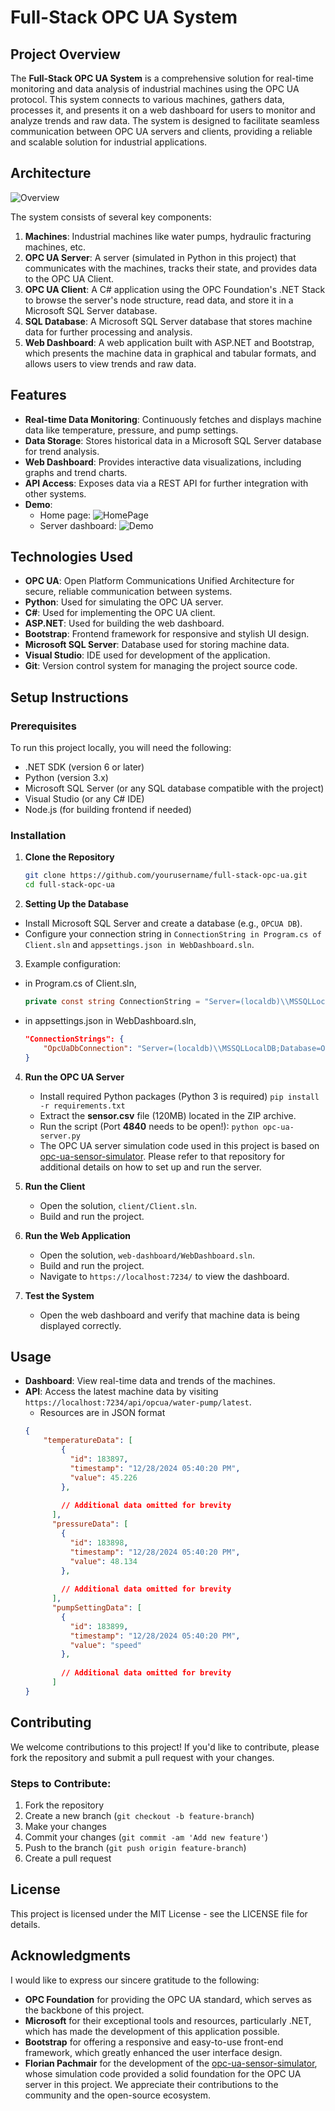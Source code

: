 
# Full-Stack OPC UA System

## Project Overview

The **Full-Stack OPC UA System** is a comprehensive solution for real-time monitoring and data analysis of industrial machines using the OPC UA protocol. This system connects to various machines, gathers data, processes it, and presents it on a web dashboard for users to monitor and analyze trends and raw data. The system is designed to facilitate seamless communication between OPC UA servers and clients, providing a reliable and scalable solution for industrial applications.

## Architecture

![Overview](./images/overview.png)

The system consists of several key components:

1. **Machines**: Industrial machines like water pumps, hydraulic fracturing machines, etc.
2. **OPC UA Server**: A server (simulated in Python in this project) that communicates with the machines, tracks their state, and provides data to the OPC UA Client.
3. **OPC UA Client**: A C# application using the OPC Foundation's .NET Stack to browse the server's node structure, read data, and store it in a Microsoft SQL Server database.
4. **SQL Database**: A Microsoft SQL Server database that stores machine data for further processing and analysis.
5. **Web Dashboard**: A web application built with ASP.NET and Bootstrap, which presents the machine data in graphical and tabular formats, and allows users to view trends and raw data.

## Features

- **Real-time Data Monitoring**: Continuously fetches and displays machine data like temperature, pressure, and pump settings.
- **Data Storage**: Stores historical data in a Microsoft SQL Server database for trend analysis.
- **Web Dashboard**: Provides interactive data visualizations, including graphs and trend charts.
- **API Access**: Exposes data via a REST API for further integration with other systems.
- **Demo**:
    - Home page:
![HomePage](./images/home.png)
    - Server dashboard:
![Demo](./images/demo.gif)

## Technologies Used

- **OPC UA**: Open Platform Communications Unified Architecture for secure, reliable communication between systems.
- **Python**: Used for simulating the OPC UA server.
- **C#**: Used for implementing the OPC UA client.
- **ASP.NET**: Used for building the web dashboard.
- **Bootstrap**: Frontend framework for responsive and stylish UI design.
- **Microsoft SQL Server**: Database used for storing machine data.
- **Visual Studio**: IDE used for development of the application.
- **Git**: Version control system for managing the project source code.

## Setup Instructions

### Prerequisites

To run this project locally, you will need the following:

- .NET SDK (version 6 or later)
- Python (version 3.x)
- Microsoft SQL Server (or any SQL database compatible with the project)
- Visual Studio (or any C# IDE)
- Node.js (for building frontend if needed)

### Installation

1. **Clone the Repository**

   ```bash
   git clone https://github.com/yourusername/full-stack-opc-ua.git
   cd full-stack-opc-ua
   ```
2. **Setting Up the Database**

-   Install Microsoft SQL Server and create a database (e.g., `OPCUA DB`).
-   Configure your connection string in `ConnectionString in Program.cs of Client.sln` and `appsettings.json in WebDashboard.sln`.
3.  Example configuration:

- in Program.cs of Client.sln,
    ```csharp
    private const string ConnectionString = "Server=(localdb)\\MSSQLLocalDB;Database=OPCUA DB;Trusted_Connection=True;";
    ```
- in appsettings.json in WebDashboard.sln,
    ```json
    "ConnectionStrings": { 
	    "OpcUaDbConnection": "Server=(localdb)\\MSSQLLocalDB;Database=OPCUA DB;Trusted_Connection=True;"
	}
    ```
4.  **Run the OPC UA Server**
    
	- Install required Python packages (Python 3 is required)
		`pip install -r requirements.txt`
	- Extract the  **sensor.csv**  file (120MB) located in the ZIP archive.
	- Run the script (Port  **4840**  needs to be open!):
	    `python opc-ua-server.py`  
	- The OPC UA server simulation code used in this project is based on [opc-ua-sensor-simulator](https://github.com/flopach/opc-ua-sensor-simulator). Please refer to that repository for additional details on how to set up and run the server.
5. **Run the Client**

	- Open the solution, `client/Client.sln`.
    - Build and run the project.
7.  **Run the Web Application**
    
    -   Open the solution, `web-dashboard/WebDashboard.sln`.
    -   Build and run the project.
    -   Navigate to `https://localhost:7234/` to view the dashboard.
8.  **Test the System**
    
    -   Open the web dashboard and verify that machine data is being displayed correctly.

## Usage

-   **Dashboard**: View real-time data and trends of the machines.
-   **API**: Access the latest machine data by visiting `https://localhost:7234/api/opcua/water-pump/latest`.
	- Resources are in JSON format
	```json
	{
        "temperatureData": [
            {
              "id": 183897,
              "timestamp": "12/28/2024 05:40:20 PM",
              "value": 45.226
            },
            
            // Additional data omitted for brevity
          ],
          "pressureData": [
            {
              "id": 183898,
              "timestamp": "12/28/2024 05:40:20 PM",
              "value": 48.134
            },
            
            // Additional data omitted for brevity
          ],
          "pumpSettingData": [
            {
              "id": 183899,
              "timestamp": "12/28/2024 05:40:20 PM",
              "value": "speed"
            },
            
            // Additional data omitted for brevity
          ]
    }

	```

## Contributing

We welcome contributions to this project! If you'd like to contribute, please fork the repository and submit a pull request with your changes.

### Steps to Contribute:

1.  Fork the repository
2.  Create a new branch (`git checkout -b feature-branch`)
3.  Make your changes
4.  Commit your changes (`git commit -am 'Add new feature'`)
5.  Push to the branch (`git push origin feature-branch`)
6.  Create a pull request

## License

This project is licensed under the MIT License - see the LICENSE file for details.


## Acknowledgments

I would like to express our sincere gratitude to the following:

- **OPC Foundation** for providing the OPC UA standard, which serves as the backbone of this project.
- **Microsoft** for their exceptional tools and resources, particularly .NET, which has made the development of this application possible.
- **Bootstrap** for offering a responsive and easy-to-use front-end framework, which greatly enhanced the user interface design.
- **Florian Pachmair** for the development of the [opc-ua-sensor-simulator](https://github.com/flopach/opc-ua-sensor-simulator), whose simulation code provided a solid foundation for the OPC UA server in this project. We appreciate their contributions to the community and the open-source ecosystem.